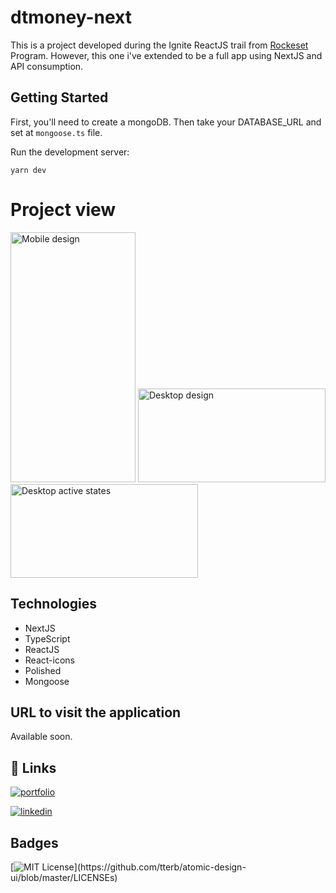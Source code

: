 # dtmoney-next

This is a project developed during the Ignite ReactJS trail from [Rockeset](https://www.rocketseat.com.br) Program. However, this one i've extended to be a full app using NextJS and API consumption.

## Getting Started

First, you'll need to create a mongoDB. Then take your DATABASE_URL and set at `mongoose.ts` file.

Run the development server:

`yarn dev`

# Project view

  <img src="" alt="Mobile design" width="200" height="400">
  <img src="" alt="Desktop design" width="300" height="150">
  <img src="" alt="Desktop active states" width="300" height="150">

## Technologies

- NextJS
- TypeScript
- ReactJS
- React-icons
- Polished
- Mongoose


## URL to visit the application

Available soon.

## 🔗 Links
[![portfolio](https://img.shields.io/badge/my_portfolio-000?style=for-the-badge&logo=ko-fi&logoColor=white)](https://github.com/augustomoscardo)

[![linkedin](https://img.shields.io/badge/linkedin-0A66C2?style=for-the-badge&logo=linkedin&logoColor=white)](https://www.linkedin.com/in/augustomoscardo)

## Badges

[![MIT License](https://img.shields.io/apm/l/atomic-design-ui.svg?)](https://github.com/tterb/atomic-design-ui/blob/master/LICENSEs)

